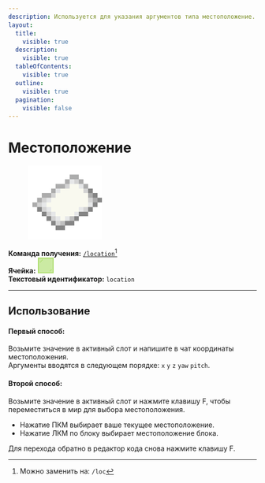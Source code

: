 ```yaml
---
description: Используется для указания аргументов типа местоположение.
layout:
  title:
    visible: true
  description:
    visible: true
  tableOfContents:
    visible: true
  outline:
    visible: true
  pagination:
    visible: false
---
```


# Местоположение

<figure><img src="../../../.gitbook/assets/paper.png" alt="" width="150"><figcaption></figcaption></figure>

**Команда получения:** [`/location`](#user-content-fn-1)[^1]\
**Ячейка:** <img src="../../../.gitbook/assets/lime_stained_glass_pane.png" alt="" data-size="line">\
**Текстовый идентификатор:** `location`

***

## Использование

#### Первый способ:

Возьмите значение в активный слот и напишите в чат координаты местоположения.\
Аргументы вводятся в следующем порядке: `x` `y` `z` `yaw` `pitch`.

#### Второй способ:

Возьмите значение в активный слот и нажмите клавишу F, чтобы переместиться в мир для выбора местоположения.

* Нажатие ПКМ выбирает ваше текущее местоположение.
* Нажатие ЛКМ по блоку выбирает местоположение блока.

Для перехода обратно в редактор кода снова нажмите клавишу F.

[^1]: Можно заменить на: `/loc`
